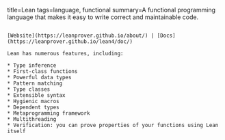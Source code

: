 title=Lean
tags=language, functional
summary=A functional programming language that makes it easy to write correct and maintainable code.
~~~~~~

[Website](https://leanprover.github.io/about/) | [Docs](https://leanprover.github.io/lean4/doc/)

Lean has numerous features, including:

* Type inference
* First-class functions
* Powerful data types
* Pattern matching
* Type classes
* Extensible syntax
* Hygienic macros
* Dependent types
* Metaprogramming framework
* Multithreading
* Verification: you can prove properties of your functions using Lean itself

